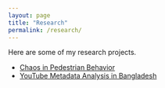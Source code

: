 ```yaml
---
layout: page
title: "Research"
permalink: /research/
---
```


Here are some of my research projects.

- [Chaos in Pedestrian Behavior](/chaos-thesis/)
- [YouTube Metadata Analysis in Bangladesh](/youtube-metadata/)
